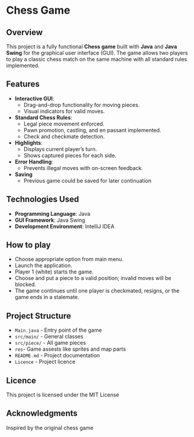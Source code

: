 # Chess Game

## Overview
This project is a fully functional **Chess game** built with **Java** and **Java Swing** for the graphical user interface (GUI). The game allows two players to play a classic chess match on the same machine with all standard rules implemented.

## Features
- **Interactive GUI**:
  - Drag-and-drop functionality for moving pieces.
  - Visual indicators for valid moves.
- **Standard Chess Rules**:
  - Legal piece movement enforced.
  - Pawn promotion, castling, and en passant implemented.
  - Check and checkmate detection.
- **Highlights**:
  - Displays current player’s turn.
  - Shows captured pieces for each side.
- **Error Handling**:
  - Prevents illegal moves with on-screen feedback.
- **Saving**
  - Previous game could be saved for later continuation

## Technologies Used
- **Programming Language**: Java
- **GUI Framework**: Java Swing
- **Development Environment**: IntelliJ IDEA

## How to play
- Choose appropriate option from main menu.
- Launch the application.
- Player 1 (white) starts the game.
- Choose and put a piece to a valid position; invalid moves will be blocked.
- The game continues until one player is checkmated, resigns, or the game ends in a stalemate.

## Project Structure
- `Main.java` - Entry point of the game
- `src/main/` - General classes
- `src/piece/` - All game pieces
- `res`- Game assests like sprites and map parts
- `README.md` - Project documentation
- `Licence` - Project licence

## Licence
This project is licensed under the MIT License

## Acknowledgments
Inspired by the original chess game
